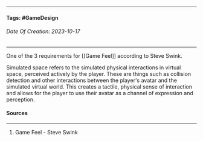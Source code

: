 __________________________________________________________________________
#### **Tags:** #GameDesign 
###### *Date Of Creation: 2023-10-17*
__________________________________________________________________________

One of the 3 requirements for [[Game Feel]] according to Steve Swink. 

Simulated space refers to the simulated physical interactions in virtual space, perceived actively by the player. These are things such as collision detection and other interactions between the player's avatar and the simulated virtual world. This creates a tactile, physical sense of interaction and allows for the player to use their avatar as a channel of expression and perception.
#### Sources
__________________________________________________________________________
1. Game Feel - Steve Swink